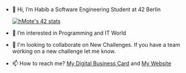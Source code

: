 - 👋 Hi, I’m Habib a Software Engineering Student at 42 Berlin

  [![hMote's 42 stats](https://badge.mediaplus.ma/kettlebells/hMote?1337Badge=off&UM6P=off)](https://github.com/oakoudad/badge42)
  
- 👀 I’m interested in Programming and IT World
- 💞️ I'm looking to collaborate on New Challenges. If you have a team working on a new challenge let me know.
- 📫 How to reach me?  [My Digital Business Card](https://my-digi-card.netlify.app/) and [My Website](https://habibmote.com/)

<!---
habibma/habibma is a ✨ special ✨ repository because its `README.md` (this file) appears on your GitHub profile.
You can click the Preview link to take a look at your changes.
--->
